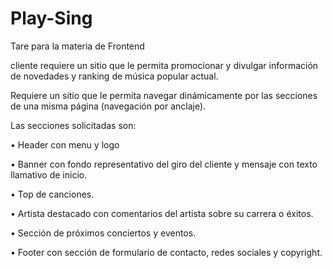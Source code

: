 # Play-Sing

Tare para la materia de Frontend

cliente requiere un sitio que le permita promocionar y divulgar información de
novedades y ranking de música popular actual. 

Requiere un sitio que le permita navegar
dinámicamente por las secciones de una misma página (navegación por anclaje).


Las secciones solicitadas son:

• Header con menu y logo

• Banner con fondo representativo del giro del cliente y mensaje con texto llamativo de inicio.

• Top de canciones.

• Artista destacado con comentarios del artista sobre su carrera o éxitos.

• Sección de próximos conciertos y eventos.

• Footer con sección de formulario de contacto, redes sociales y copyright.

